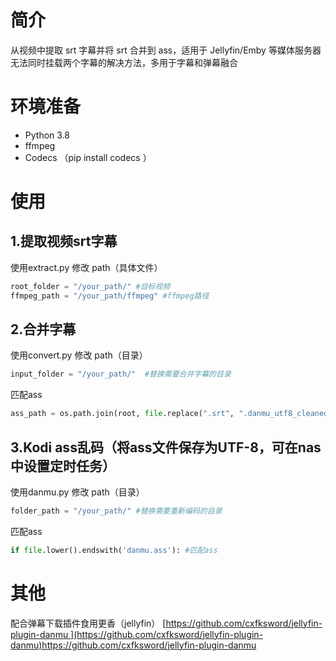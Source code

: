 # 简介
从视频中提取 srt 字幕并将 srt 合并到 ass，适用于 Jellyfin/Emby 等媒体服务器无法同时挂载两个字幕的解决方法，多用于字幕和弹幕融合
  
# 环境准备
- Python 3.8 
- ffmpeg 
- Codecs （pip install codecs ）

# 使用
## 1.提取视频srt字幕 
使用extract.py 修改 path（具体文件）
```python
root_folder = "/your_path/" #目标视频 
ffmpeg_path = "/your_path/ffmpeg" #ffmpeg路径
```
## 2.合并字幕
使用convert.py 修改 path（目录）
```python
input_folder = "/your_path/"  #替换需要合并字幕的目录
```
匹配ass
```python
ass_path = os.path.join(root, file.replace(".srt", ".danmu_utf8_cleaned.ass")) #匹配ass 
```
## 3.Kodi ass乱码（将ass文件保存为UTF-8，可在nas中设置定时任务）
使用danmu.py 修改 path（目录）
```python
folder_path = "/your_path/" #替换需要重新编码的目录
```
匹配ass
```python
if file.lower().endswith('danmu.ass'): #匹配ass  
```
# 其他
配合弹幕下载插件食用更香（jellyfin） [https://github.com/cxfksword/jellyfin-plugin-danmu ](https://github.com/cxfksword/jellyfin-plugin-danmu)https://github.com/cxfksword/jellyfin-plugin-danmu
